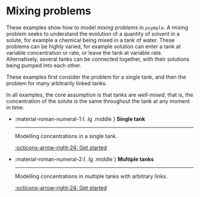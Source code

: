 # Mixing problems

These examples show how to model _mixing problems_ in `psymple`. A mixing problem seeks to understand the evolution of a quantity of solvent in a solute, for example a chemical being mixed in a tank of water. These problems can be highly varied, for example solution can enter a tank at variable concentration or rate, or leave the tank at variable rate. Alternatively, several tanks can be connected together, with their solutions being pumped into each other.

These examples first consider the problem for a single tank, and then the problem for many arbitrarily linked tanks. 

In all examples, the core assumption is that tanks are _well-mixed_, that is, the concentration of the solute is the same throughout the tank at any moment in time.

<div class="grid cards" markdown>

-   :material-roman-numeral-1:{ .lg .middle } __Single tank__

    ---

    Modelling concentrations in a single tank.

    [:octicons-arrow-right-24: Get started](single_tank.md)

-   :material-roman-numeral-2:{ .lg .middle } __Multiple tanks__

    ---

    Modelling concentrations in multiple tanks with arbitrary links.

    [:octicons-arrow-right-24: Get started](multiple_tanks.md)

</div>

